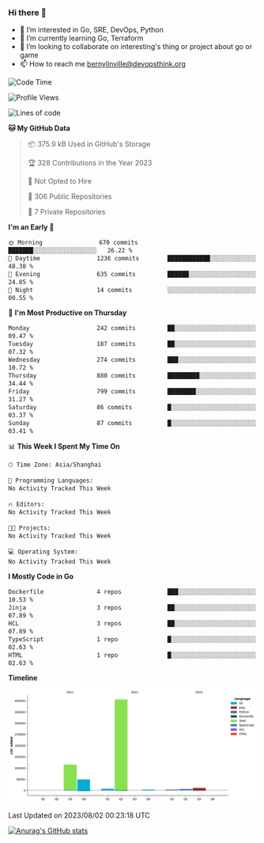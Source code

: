 ### Hi there 👋

- 👀 I’m interested in Go, SRE, DevOps, Python
- 🌱 I’m currently learning Go, Terraform
- 👯 I’m looking to collaborate on interesting's thing or project about go or game
- 📫 How to reach me bernylinville@devopsthink.org

<!--START_SECTION:waka-->
![Code Time](http://img.shields.io/badge/Code%20Time-271%20hrs%2026%20mins-blue)

![Profile Views](http://img.shields.io/badge/Profile%20Views-0-blue)

![Lines of code](https://img.shields.io/badge/From%20Hello%20World%20I%27ve%20Written-598.6%20thousand%20lines%20of%20code-blue)

**🐱 My GitHub Data** 

> 📦 375.9 kB Used in GitHub's Storage 
 > 
> 🏆 328 Contributions in the Year 2023
 > 
> 🚫 Not Opted to Hire
 > 
> 📜 306 Public Repositories 
 > 
> 🔑 7 Private Repositories 
 > 
**I'm an Early 🐤** 

```text
🌞 Morning                670 commits         ███████░░░░░░░░░░░░░░░░░░   26.22 % 
🌆 Daytime                1236 commits        ████████████░░░░░░░░░░░░░   48.38 % 
🌃 Evening                635 commits         ██████░░░░░░░░░░░░░░░░░░░   24.85 % 
🌙 Night                  14 commits          ░░░░░░░░░░░░░░░░░░░░░░░░░   00.55 % 
```
📅 **I'm Most Productive on Thursday** 

```text
Monday                   242 commits         ██░░░░░░░░░░░░░░░░░░░░░░░   09.47 % 
Tuesday                  187 commits         ██░░░░░░░░░░░░░░░░░░░░░░░   07.32 % 
Wednesday                274 commits         ███░░░░░░░░░░░░░░░░░░░░░░   10.72 % 
Thursday                 880 commits         █████████░░░░░░░░░░░░░░░░   34.44 % 
Friday                   799 commits         ████████░░░░░░░░░░░░░░░░░   31.27 % 
Saturday                 86 commits          █░░░░░░░░░░░░░░░░░░░░░░░░   03.37 % 
Sunday                   87 commits          █░░░░░░░░░░░░░░░░░░░░░░░░   03.41 % 
```


📊 **This Week I Spent My Time On** 

```text
🕑︎ Time Zone: Asia/Shanghai

💬 Programming Languages: 
No Activity Tracked This Week

🔥 Editors: 
No Activity Tracked This Week

🐱‍💻 Projects: 
No Activity Tracked This Week

💻 Operating System: 
No Activity Tracked This Week
```

**I Mostly Code in Go** 

```text
Dockerfile               4 repos             ███░░░░░░░░░░░░░░░░░░░░░░   10.53 % 
Jinja                    3 repos             ██░░░░░░░░░░░░░░░░░░░░░░░   07.89 % 
HCL                      3 repos             ██░░░░░░░░░░░░░░░░░░░░░░░   07.89 % 
TypeScript               1 repo              █░░░░░░░░░░░░░░░░░░░░░░░░   02.63 % 
HTML                     1 repo              █░░░░░░░░░░░░░░░░░░░░░░░░   02.63 % 
```



**Timeline**

![Lines of Code chart](https://raw.githubusercontent.com/bernylinville/bernylinville/main/assets/bar_graph.png)


 Last Updated on 2023/08/02 00:23:18 UTC
<!--END_SECTION:waka-->

[![Anurag's GitHub stats](https://github-readme-stats.vercel.app/api?username=bernylinville)](https://github.com/anuraghazra/github-readme-stats)


<!--
**kylechou-dunk/kylechou-dunk** is a ✨ _special_ ✨ repository because its `README.md` (this file) appears on your GitHub profile.

Here are some ideas to get you started:

- 🔭 I’m currently working on ...
- 🌱 I’m currently learning ...
- 👯 I’m looking to collaborate on ...
- 🤔 I’m looking for help with ...
- 💬 Ask me about ...
- 📫 How to reach me: ...
- 😄 Pronouns: ...
- ⚡ Fun fact: ...
-->
